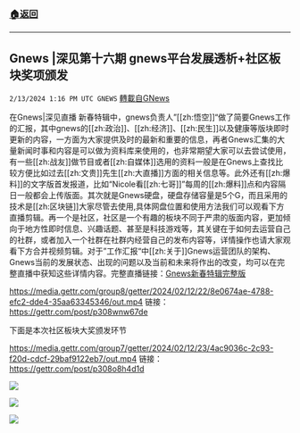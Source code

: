 ###  [:house:返回](README.md)
---


## Gnews |深见第十六期 gnews平台发展透析+社区板块奖项颁发
`2/13/2024 1:16 PM UTC GNEWS` [轉載自GNews](https://gnews.org/articles/2302748)

在Gnews|深见直播 新春特辑中，gnews负责人”[[zh:悟空]]“做了简要Gnews工作的汇报，其中gnews的[[zh:政治]]、[[zh:经济]]、[[zh:民生]]以及健康等版块即时更新的内容，一方面为大家提供及时的最新和重要的信息，再者Gnews汇集的大量新闻时事和内容是可以做为资料库来使用的，也非常期望大家可以去尝试使用，有一些[[zh:战友]]做节目或者[[zh:自媒体]]选用的资料一般是在Gnews上查找比较方便比如过去[[zh:文贵]]先生[[zh:大直播]]方面的相关信息等。此外还有[[zh:爆料]]的文字版首发报道，比如“Nicole看[[zh:七哥]]”每周的[[zh:爆料]]点和内容隔日一般都会上传版面。其次就是Gnews硬盘，硬盘存储容量是5个G，而且采用的技术是[[zh:区块链]]大家尽管去使用,具体网盘位置和使用方法我们可以观看下方直播剪辑。再一个是社区，社区是一个有趣的板块不同于严肃的版面内容，更加倾向于地方性即时信息、兴趣话题、甚至是科技游戏等，其关键在于如何去运营自己的社群，或者加入一个社群在社群内经营自己的发布内容等，详情操作也请大家观看下方合并视频剪辑。对于”工作汇报“中[[zh:关于]]Gnews运营团队的架构、Gnews当前的发展状态、出现的问题以及当前和未来将作出的改变，均可以在完整直播中获知这些详情内容。完整直播链接：[Gnews新春特辑完整版](https://gettr.com/post/p3050kca6d6)


https://media.gettr.com/group8/getter/2024/02/12/22/8e0674ae-4788-efc2-dde4-35aa63345346/out.mp4
链接：https://gettr.com/post/p308wnw67de


下面是本次社区板块大奖颁发环节

https://media.gettr.com/group7/getter/2024/02/12/23/4ac9036c-2c93-f20d-cdcf-29baf9122eb7/out.mp4
链接：https://gettr.com/post/p308o8h4d1d

![](ipfs://QmUQki6st1USgKjPaHv9952nLHP8xMhuszLHfUHwjP6agF?.png)


![](ipfs://QmSm4FNPtYtNM6CGmouDmevqhJkG3QQD6eaoUHjYCJBN2W?.png)


![](ipfs://QmNeQa4XxZRVRiVp9oTChSF95x5MK3L5WGhkFmwk6UzPG7?.png)





